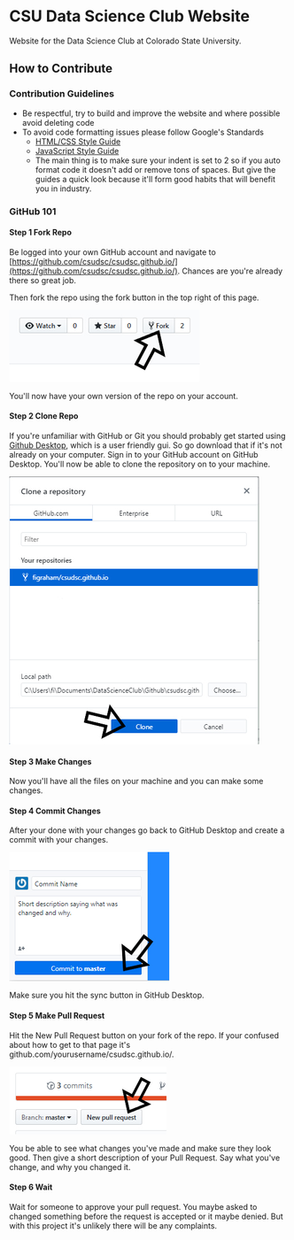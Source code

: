 # CSU Data Science Club Website

Website for the Data Science Club at Colorado State University.

## How to Contribute

### Contribution Guidelines

* Be respectful, try to build and improve the website and where possible avoid deleting code
* To avoid code formatting issues please follow Google's Standards
  * [HTML/CSS Style Guide](https://google.github.io/styleguide/htmlcssguide.html)
  * [JavaScript Style Guide](https://google.github.io/styleguide/javascriptguide.xml)
  * The main thing is to make sure your indent is set to 2 so if you auto format code it doesn't add or remove tons of spaces. But give the guides a quick look because it'll form good habits that will benefit you in industry.

### GitHub 101

#### Step 1 Fork Repo

Be logged into your own GitHub account and navigate to [https://github.com/csudsc/csudsc.github.io/](https://github.com/csudsc/csudsc.github.io/). Chances are you're already there so great job.

Then fork the repo using the fork button in the top right of this page.

![image of fork button](./graphics/readme/github101/forkbutton.jpg)

You'll now have your own version of the repo on your account.

#### Step 2 Clone Repo

If you're unfamiliar with GitHub or Git you should probably get started using [Github Desktop](https://desktop.github.com/), which is a user friendly gui. So go download that if it's not already on your computer. Sign in to your GitHub account on GitHub Desktop. You'll now be able to clone the repository on to your machine.

![image of cloning repo](./graphics/readme/github101/clonerepo.jpg)

#### Step 3 Make Changes

Now you'll have all the files on your machine and you can make some changes.

#### Step 4 Commit Changes

After your done with your changes go back to GitHub Desktop and create a commit with your changes.

![image of creating commit](./graphics/readme/github101/creatingcommit.jpg)

Make sure you hit the sync button in GitHub Desktop.

#### Step 5 Make Pull Request

Hit the New Pull Request button on your fork of the repo. If your confused about how to get to that page it's github.com/yourusername/csudsc.github.io/.

![image of New Pull Request Button](./graphics/readme/github101/newpullrequest.jpg)

You be able to see what changes you've made and make sure they look good. Then give a short description of your Pull Request. Say what you've change, and why you changed it.

#### Step 6 Wait

Wait for someone to approve your pull request. You maybe asked to changed something before the request is accepted or it maybe denied. But with this project it's unlikely there will be any complaints.